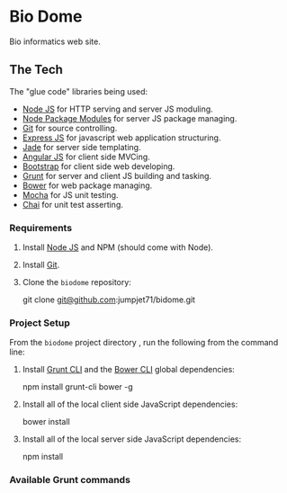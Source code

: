 # Bio Dome

 Bio informatics web site.

## The Tech

The "glue code" libraries being used:

* [Node JS](http://nodejs.org/) for HTTP serving and server JS moduling.
* [Node Package Modules](https://npmjs.org/) for server JS package managing.
* [Git](http://git-scm.com/) for source controlling.
* [Express JS](http://www.expressjs.com/) for javascript web application structuring.
* [Jade](http://www.jade-lang.com/) for server side templating.
* [Angular JS](http://angularjs.org/) for client side MVCing.
* [Bootstrap](http://twitter.github.com/bootstrap/) for client side web developing.
* [Grunt](http://www.gruntjs.com/) for server and client JS building and tasking.
* [Bower](http://bower.io/) for web package managing.
* [Mocha](http://visionmedia.github.io/mocha/) for JS unit testing.
* [Chai](http://chaijs.com/) for unit test asserting.

### Requirements

1) Install [Node JS](http://nodejs.org/) and NPM (should come with Node).

2) Install [Git](http://git-scm.com/).

3) Clone the `biodome` repository:

    git clone git@github.com:jumpjet71/bidome.git

### Project Setup

From the `biodome` project directory , run the following from the command line:

1) Install [Grunt CLI](https://github.com/gruntjs/grunt-cli) and the [Bower CLI](http://sindresorhus.com/bower-components/) global dependencies:

	npm install grunt-cli bower -g

2) Install all of the local client side JavaScript dependencies:

	bower install

3) Install all of the local server side JavaScript dependencies:

	npm install

### Available Grunt commands